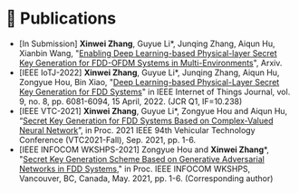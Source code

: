 
# 💁 Publications
- [In Submission] **Xinwei Zhang**, Guyue Li*, Junqing Zhang, Aiqun Hu, Xianbin Wang, "[Enabling Deep Learning-based Physical-layer Secret Key Generation for FDD-OFDM Systems in Multi-Environments](https://www.researchgate.net/publication/365189930_Enabling_Deep_Learning-based_Physical-layer_Secret_Key_Generation_for_FDD-OFDM_Systems_in_Multi-Environments)", Arxiv.
- [IEEE IoTJ-2022] **Xinwei Zhang**, Guyue Li*, Junqing Zhang, Aiqun Hu, Zongyue Hou, Bin Xiao, "[Deep Learning-based Physical-Layer Secret Key Generation for FDD Systems](https://ieeexplore.ieee.org/document/9526766)" in IEEE Internet of Things Journal, vol. 9, no. 8, pp. 6081-6094, 15 April, 2022. (JCR Q1, IF=10.238) 
- [IEEE VTC-2021] **Xinwei Zhang**, Guyue Li*, Zongyue Hou and Aiqun Hu, “[Secret Key Generation for FDD Systems Based on Complex-Valued Neural Network](https://ieeexplore.ieee.org/document/9625252)”, in Proc. 2021 IEEE 94th Vehicular Technology Conference (VTC2021-Fall), Sep. 2021, pp. 1-6.
- [IEEE INFOCOM WKSHPS-2021] Zongyue Hou and **Xinwei Zhang***, "[Secret Key Generation Scheme Based on Generative Adversarial Networks in FDD Systems](https://ieeexplore.ieee.org/document/9484457)," in Proc. IEEE INFOCOM WKSHPS, Vancouver, BC, Canada, May. 2021, pp. 1-6. (Corresponding author)

